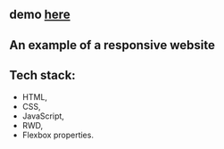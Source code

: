 ## demo [here](https://pawel-chmiel.github.io/visit-island-site/)

## An example of a responsive website

## Tech stack:
- HTML,
- CSS,
- JavaScript,
- RWD,
- Flexbox properties. 